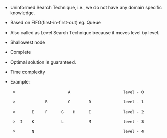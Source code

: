- Uninformed Search Technique, i.e., we do not have any domain specific knowledge.
- Based on FIFO(first-in-first-out) eg. Queue
- Also called as Level Search Technique because it moves level by level.
- Shallowest node
- Complete
- Optimal solution is guaranteed.
- Time complexity
- Example:


    *                           A                       level - 0
    *                 B         C        D              level - 1
    *           E     F      G    H      I              level - 2
    *      I    K            L           M              level - 3
    *           N                                       level - 4

